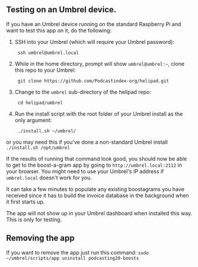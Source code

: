 ## Testing on an Umbrel device.


If you have an Umbrel device running on the standard Raspberry Pi and want to test this app on it, do the following:

1. SSH into your Umbrel (which will require your Umbrel password):

        ssh umbrel@umbrel.local

2. While in the home directory, prompt will show `umbrel@umbrel:~`, clone this repo to your Umbrel:

        git clone https://github.com/Podcastindex-org/helipad.git

3. Change to the `umbrel` sub-directory of the helipad repo:

        cd helipad/umbrel

4. Run the install script with the root folder of your Umbrel install as the only argument:

        ./install.sh ~/umbrel/

or you may need this if you've done a non-standard Umbrel install `./install.sh /opt/umbrel`

If the results of running that command look good, you should now be able to get to the boost-a-gram app by going to `http://umbrel.local:2112`
in your browser. You might need to use your Umbrel's IP address if `umbrel.local` doesn't work for you.

It can take a few minutes to populate any existing boostagrams you have received since it has to build the invoice database in the background
when it first starts up.

The app will not show up in your Umbrel dashboard when installed this way.  This is only for testing.

## Removing the app

If you want to remove the app just run this command: `sudo ~/umbrel/scripts/app uninstall podcasting20-boosts`
